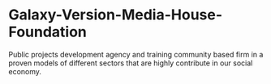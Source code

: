# Galaxy-Version-Media-House-Foundation
Public projects development agency and training community based firm in a proven models of different sectors that are highly contribute in our social economy.
